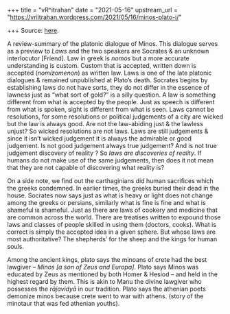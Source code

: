 +++
title = "vR^itrahan"
date = "2021-05-16"
upstream_url = "https://vriitrahan.wordpress.com/2021/05/16/minos-plato-i/"

+++
Source: [here](https://vriitrahan.wordpress.com/2021/05/16/minos-plato-i/).

A review-summary of the platonic dialogue of Minos. This dialogue serves
as a preview to *Laws* and the two speakers are Socrates & an unknown
interlocutor \[Friend\]. Law in greek is *nomos* but a more accurate
understanding is custom. Custom that is accepted, written down is
accepted (*nomizomenon*) as written law. Laws is one of the late
platonic dialogues & remained unpublished at Plato’s death. Socrates
begins by establishing laws do not have sorts, they do not differ in the
essence of lawness just as “what sort of gold?” is a silly question. A
law is something different from what is accepted by the people. Just as
speech is different from what is spoken, sight is different from what is
seen. Laws cannot be resolutions, for some resolutions or political
judgements of a city are wicked but the law is always good. Are not the
law-abiding just & the lawless unjust? So wicked resolutions are not
laws. Laws are still judgements & since it isn’t wicked judgement it is
always the admirable or good judgement. Is not good judgement always
true judgement? And is not true judgement discovery of reality ? So
*laws are discoveries of reality*. If humans do not make use of the same
judgements, then does it not mean that they are not capable of
discovering what reality is?  

On a side note, we find out the carthaginians did human sacrifices which
the greeks condemned. In earlier times, the greeks buried their dead in
the house. Socrates now says just as what is heavy or light does not
change among the greeks or persians, similarly what is fine is fine and
what is shameful is shameful. Just as there are laws of cookery and
medicine that are common across the world. There are treatises written
to expound those laws and classes of people skilled in using them
(doctors, cooks). What is correct is simply the accepted idea in a given
sphere. But whose laws are most authoritative? The shepherds’ for the
sheep and the kings for human souls.  
  
Among the ancient kings, plato says the minoans of crete had the best
lawgiver – *Minos \[a son of Zeus and Europa\]*. Plato says Minos was
educated by Zeus as mentioned by both Homer & Hesiod – and held in the
highest regard by them. This is akin to Manu the divine lawgiver who
possesses the *rājavidyā* in our tradition. Plato says the athenian
poets demonize minos because crete went to war with athens. (story of
the minotaur that was fed athenian youths).


